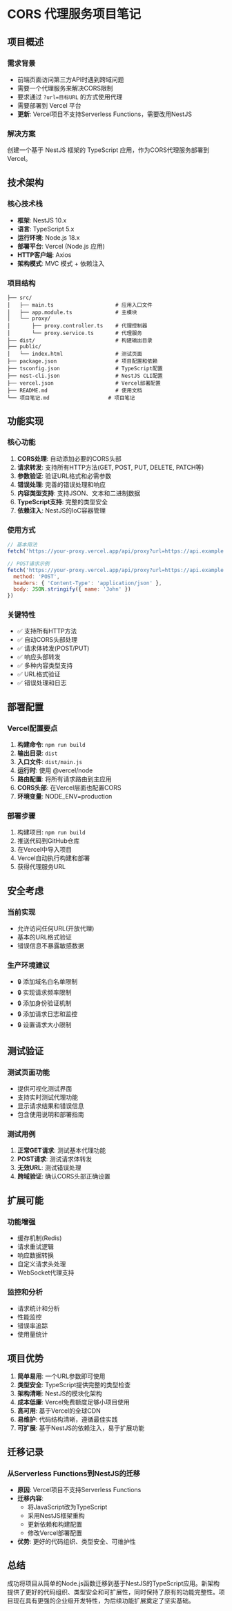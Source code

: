 # CORS 代理服务项目笔记

## 项目概述

### 需求背景
- 前端页面访问第三方API时遇到跨域问题
- 需要一个代理服务来解决CORS限制
- 要求通过 `?url=目标URL` 的方式使用代理
- 需要部署到 Vercel 平台
- **更新**: Vercel项目不支持Serverless Functions，需要改用NestJS

### 解决方案
创建一个基于 NestJS 框架的 TypeScript 应用，作为CORS代理服务部署到Vercel。

## 技术架构

### 核心技术栈
- **框架**: NestJS 10.x
- **语言**: TypeScript 5.x
- **运行环境**: Node.js 18.x
- **部署平台**: Vercel (Node.js 应用)
- **HTTP客户端**: Axios
- **架构模式**: MVC 模式 + 依赖注入

### 项目结构
```
├── src/
│   ├── main.ts                    # 应用入口文件
│   ├── app.module.ts              # 主模块
│   └── proxy/
│       ├── proxy.controller.ts    # 代理控制器
│       └── proxy.service.ts       # 代理服务
├── dist/                          # 构建输出目录
├── public/
│   └── index.html                 # 测试页面
├── package.json                   # 项目配置和依赖
├── tsconfig.json                  # TypeScript配置
├── nest-cli.json                  # NestJS CLI配置
├── vercel.json                    # Vercel部署配置
├── README.md                      # 使用文档
└── 项目笔记.md                   # 项目笔记
```

## 功能实现

### 核心功能
1. **CORS处理**: 自动添加必要的CORS头部
2. **请求转发**: 支持所有HTTP方法(GET, POST, PUT, DELETE, PATCH等)
3. **参数验证**: 验证URL格式和必需参数
4. **错误处理**: 完善的错误处理和响应
5. **内容类型支持**: 支持JSON、文本和二进制数据
6. **TypeScript支持**: 完整的类型安全
7. **依赖注入**: NestJS的IoC容器管理

### 使用方式
```javascript
// 基本用法
fetch('https://your-proxy.vercel.app/api/proxy?url=https://api.example.com/data')

// POST请求示例
fetch('https://your-proxy.vercel.app/api/proxy?url=https://api.example.com/users', {
  method: 'POST',
  headers: { 'Content-Type': 'application/json' },
  body: JSON.stringify({ name: 'John' })
})
```

### 关键特性
- ✅ 支持所有HTTP方法
- ✅ 自动CORS头部处理
- ✅ 请求体转发(POST/PUT)
- ✅ 响应头部转发
- ✅ 多种内容类型支持
- ✅ URL格式验证
- ✅ 错误处理和日志

## 部署配置

### Vercel配置要点
1. **构建命令**: `npm run build`
2. **输出目录**: `dist`
3. **入口文件**: `dist/main.js`
4. **运行时**: 使用 @vercel/node
5. **路由配置**: 将所有请求路由到主应用
6. **CORS头部**: 在Vercel层面也配置CORS
7. **环境变量**: NODE_ENV=production

### 部署步骤
1. 构建项目: `npm run build`
2. 推送代码到GitHub仓库
3. 在Vercel中导入项目
4. Vercel自动执行构建和部署
5. 获得代理服务URL

## 安全考虑

### 当前实现
- 允许访问任何URL(开放代理)
- 基本的URL格式验证
- 错误信息不暴露敏感数据

### 生产环境建议
- 🔒 添加域名白名单限制
- 🔒 实现请求频率限制
- 🔒 添加身份验证机制
- 🔒 添加请求日志和监控
- 🔒 设置请求大小限制

## 测试验证

### 测试页面功能
- 提供可视化测试界面
- 支持实时测试代理功能
- 显示请求结果和错误信息
- 包含使用说明和部署指南

### 测试用例
1. **正常GET请求**: 测试基本代理功能
2. **POST请求**: 测试请求体转发
3. **无效URL**: 测试错误处理
4. **跨域验证**: 确认CORS头部正确设置

## 扩展可能

### 功能增强
- 缓存机制(Redis)
- 请求重试逻辑
- 响应数据转换
- 自定义请求头处理
- WebSocket代理支持

### 监控和分析
- 请求统计和分析
- 性能监控
- 错误率追踪
- 使用量统计

## 项目优势

1. **简单易用**: 一个URL参数即可使用
2. **类型安全**: TypeScript提供完整的类型检查
3. **架构清晰**: NestJS的模块化架构
4. **成本低廉**: Vercel免费额度足够小项目使用
5. **高可用**: 基于Vercel的全球CDN
6. **易维护**: 代码结构清晰，遵循最佳实践
7. **可扩展**: 基于NestJS的依赖注入，易于扩展功能

## 迁移记录

### 从Serverless Functions到NestJS的迁移
- **原因**: Vercel项目不支持Serverless Functions
- **迁移内容**:
  - 将JavaScript改为TypeScript
  - 采用NestJS框架重构
  - 更新依赖和构建配置
  - 修改Vercel部署配置
- **优势**: 更好的代码组织、类型安全、可维护性

## 总结

成功将项目从简单的Node.js函数迁移到基于NestJS的TypeScript应用。新架构提供了更好的代码组织、类型安全和可扩展性，同时保持了原有的功能完整性。项目现在具有更强的企业级开发特性，为后续功能扩展奠定了坚实基础。